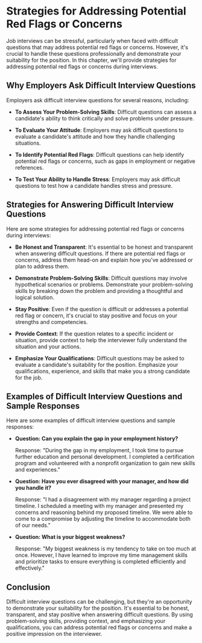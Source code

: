 Strategies for Addressing Potential Red Flags or Concerns
==============================================================================================================

Job interviews can be stressful, particularly when faced with difficult questions that may address potential red flags or concerns. However, it's crucial to handle these questions professionally and demonstrate your suitability for the position. In this chapter, we'll provide strategies for addressing potential red flags or concerns during interviews.

Why Employers Ask Difficult Interview Questions
-----------------------------------------------

Employers ask difficult interview questions for several reasons, including:

* **To Assess Your Problem-Solving Skills**: Difficult questions can assess a candidate's ability to think critically and solve problems under pressure.

* **To Evaluate Your Attitude**: Employers may ask difficult questions to evaluate a candidate's attitude and how they handle challenging situations.

* **To Identify Potential Red Flags**: Difficult questions can help identify potential red flags or concerns, such as gaps in employment or negative references.

* **To Test Your Ability to Handle Stress**: Employers may ask difficult questions to test how a candidate handles stress and pressure.

Strategies for Answering Difficult Interview Questions
------------------------------------------------------

Here are some strategies for addressing potential red flags or concerns during interviews:

* **Be Honest and Transparent**: It's essential to be honest and transparent when answering difficult questions. If there are potential red flags or concerns, address them head-on and explain how you've addressed or plan to address them.

* **Demonstrate Problem-Solving Skills**: Difficult questions may involve hypothetical scenarios or problems. Demonstrate your problem-solving skills by breaking down the problem and providing a thoughtful and logical solution.

* **Stay Positive**: Even if the question is difficult or addresses a potential red flag or concern, it's crucial to stay positive and focus on your strengths and competencies.

* **Provide Context**: If the question relates to a specific incident or situation, provide context to help the interviewer fully understand the situation and your actions.

* **Emphasize Your Qualifications**: Difficult questions may be asked to evaluate a candidate's suitability for the position. Emphasize your qualifications, experience, and skills that make you a strong candidate for the job.

Examples of Difficult Interview Questions and Sample Responses
--------------------------------------------------------------

Here are some examples of difficult interview questions and sample responses:

* **Question: Can you explain the gap in your employment history?**

  Response: "During the gap in my employment, I took time to pursue further education and personal development. I completed a certification program and volunteered with a nonprofit organization to gain new skills and experiences."
* **Question: Have you ever disagreed with your manager, and how did you handle it?**

  Response: "I had a disagreement with my manager regarding a project timeline. I scheduled a meeting with my manager and presented my concerns and reasoning behind my proposed timeline. We were able to come to a compromise by adjusting the timeline to accommodate both of our needs."
* **Question: What is your biggest weakness?**

  Response: "My biggest weakness is my tendency to take on too much at once. However, I have learned to improve my time management skills and prioritize tasks to ensure everything is completed efficiently and effectively."

Conclusion
----------

Difficult interview questions can be challenging, but they're an opportunity to demonstrate your suitability for the position. It's essential to be honest, transparent, and stay positive when answering difficult questions. By using problem-solving skills, providing context, and emphasizing your qualifications, you can address potential red flags or concerns and make a positive impression on the interviewer.
